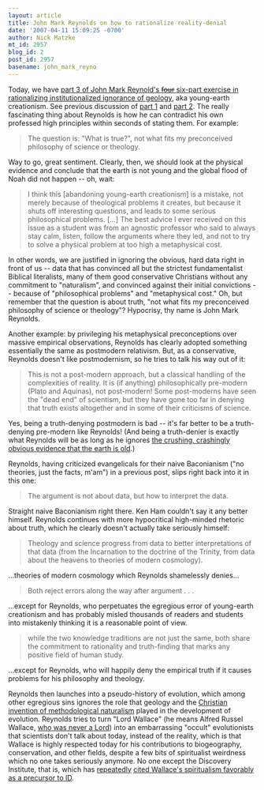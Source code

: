 ```yaml
---
layout: article
title: John Mark Reynolds on how to rationalize reality-denial
date: '2007-04-11 15:09:25 -0700'
author: Nick Matzke
mt_id: 2957
blog_id: 2
post_id: 2957
basename: john_mark_reyno
---
```

Today, we have [part 3 of John Mark Reynold's ~~four~~ six-part exercise in rationalizing institutionalized ignorance of geology](http://www.scriptoriumdaily.com/2007/04/11/some-basics-on-design-creation-and-other-such-matters-iii/), aka young-earth creationism.  See previous discussion of [part 1](/archives/2007/04/irony-of-the-da.html) and [part 2](/archives/2007/04/more-incredible.html). The really fascinating thing about Reynolds is how he can contradict his own professed high principles within seconds of stating them.  For example:

> The question is: "What is true?", not what fits my preconceived philosophy of science or theology.

Way to go, great sentiment.  Clearly, then, we should look at the physical evidence and conclude that the earth is not young and the global flood of Noah did not happen -- oh, wait:

> I think this \[abandoning young-earth creationism\] is a mistake, not merely because of theological problems it creates, but because it shuts off interesting questions, and leads to some serious philosophical problems. \[...\] The best advice I ever received on this issue as a student was from an agnostic professor who said to always stay calm, listen, follow the arguments where they led, and not to try to solve a physical problem at too high a metaphysical cost.

In other words, we are justified in ignoring the obvious, hard data right in front of us -- data that has convinced all but the strictest fundamentalist Biblical literalists, many of them good conservative Christians without any commitment to "naturalism", and convinced against their initial convictions -- because of "philosophical problems" and "metaphysical cost."  Oh, but remember that the question is about truth, "not what fits my preconceived philosophy of science or theology"?  Hypocrisy, thy name is John Mark Reynolds.

Another example: by privileging his metaphysical preconceptions over massive empirical observations, Reynolds has clearly adopted something essentially the same as postmodern relativism.  But, as a conservative, Reynolds doesn't like postmodernism, so he tries to talk his way out of it:

> This is not a post-modern approach, but a classical handling of the complexities of reality. It is (if anything) philosophically pre-modern (Plato and Aquinas), not post-modern! Some post-moderns have seen the "dead end" of scientism, but they have gone too far in denying that truth exists altogether and in some of their criticisms of science.

Yes, being a truth-denying postmodern is bad -- it's far better to be a truth-denying pre-modern like Reynolds!  (And being a truth-denier is exactly what Reynolds will be as long as he ignores [the crushing, crashingly obvious evidence that the earth is old](http://www.talkorigins.org/faqs/faq-age-of-earth.html).)

Reynolds, having criticized evangelicals for their naive Baconianism ("no theories, just the facts, m'am") in a previous post, slips right back into it in this one:

> The argument is not about data, but how to interpret the data.

Straight naive Baconianism right there.  Ken Ham couldn't say it any better himself.  Reynolds continues with more hypocritical high-minded rhetoric about truth, which he clearly doesn't actually take seriously himself:

> Theology and science progress from data to better interpretations of that data (from the Incarnation to the doctrine of the Trinity, from data about the heavens to theories of modern cosmology).

...theories of modern cosmology which Reynolds shamelessly denies...

> Both reject errors along the way after argument . . . 

...except for Reynolds, who perpetuates the egregious error of young-earth creationism and has probably misled thousands of readers and students into mistakenly thinking it is a reasonable point of view.

> while the two knowledge traditions are not just the same, both share the commitment to rationality and truth-finding that marks any positive field of human study.

...except for Reynolds, who will happily deny the empirical truth if it causes problems for his philosophy and theology.

Reynolds then launches into a pseudo-history of evolution, which among other egregious sins ignores the role that geology and the [Christian invention of methodological naturalism](/archives/2006/03/on-the-origins.html) played in the development of evolution.  Reynolds tries to turn "Lord Wallace" (he means Alfred Russel Wallace, [who was never a Lord](http://www.wku.edu/~smithch/wallace/misinf.htm)) into an embarrassing "occult" evolutionists that scientists don't talk about today, instead of the reality, which is that Wallace is highly respected today for his contributions to biogeography, conservation, and other fields, despite a few bits of spiritualist weirdness which no one takes seriously anymore.  No one except the Discovery Institute, that is, which has [repeatedly](http://www.google.com/search?sourceid=navclient-ff&amp;ie=UTF-8&amp;rls=GGGL,GGGL:2006-36,GGGL:en&amp;q=site:www.discovery.org+Alfred+Wallace) [cited Wallace's spiritualism favorably as a precursor to ID](http://www.discovery.org/scripts/viewDB/index.php?command=view&amp;id=3658).
